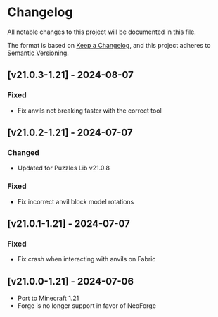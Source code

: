 # Changelog
All notable changes to this project will be documented in this file.

The format is based on [Keep a Changelog](https://keepachangelog.com/en/1.0.0/),
and this project adheres to [Semantic Versioning](https://semver.org/spec/v2.0.0.html).

## [v21.0.3-1.21] - 2024-08-07
### Fixed
- Fix anvils not breaking faster with the correct tool

## [v21.0.2-1.21] - 2024-07-07
### Changed
- Updated for Puzzles Lib v21.0.8
### Fixed
- Fix incorrect anvil block model rotations

## [v21.0.1-1.21] - 2024-07-07
### Fixed
- Fix crash when interacting with anvils on Fabric

## [v21.0.0-1.21] - 2024-07-06
- Port to Minecraft 1.21
- Forge is no longer support in favor of NeoForge
